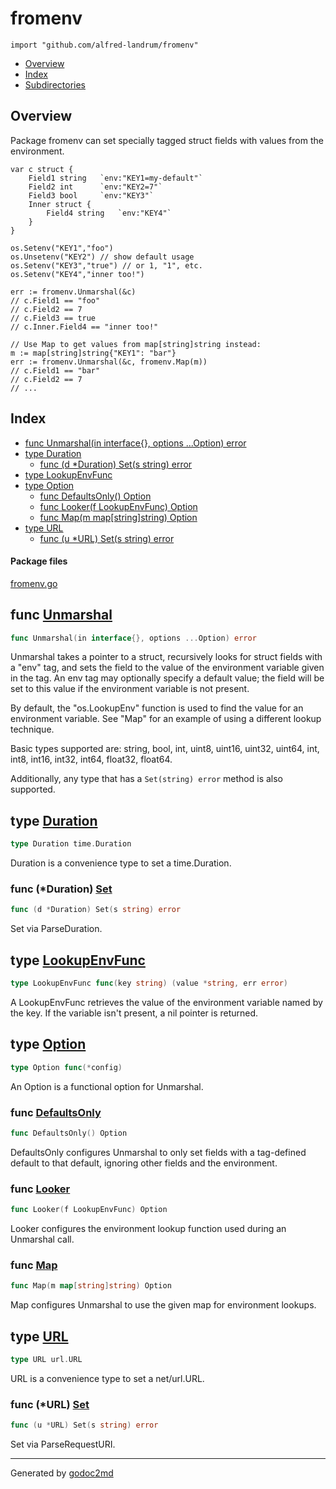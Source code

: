 

# fromenv
`import "github.com/alfred-landrum/fromenv"`

* [Overview](#pkg-overview)
* [Index](#pkg-index)
* [Subdirectories](#pkg-subdirectories)

## <a name="pkg-overview">Overview</a>
Package fromenv can set specially tagged struct fields with values
from the environment.


	var c struct {
		Field1 string  	`env:"KEY1=my-default"`
		Field2 int     	`env:"KEY2=7"`
		Field3 bool    	`env:"KEY3"`
		Inner struct {
			Field4 string	`env:"KEY4"`
		}
	}
	
	os.Setenv("KEY1","foo")
	os.Unsetenv("KEY2") // show default usage
	os.Setenv("KEY3","true") // or 1, "1", etc.
	os.Setenv("KEY4","inner too!")
	
	err := fromenv.Unmarshal(&c)
	// c.Field1 == "foo"
	// c.Field2 == 7
	// c.Field3 == true
	// c.Inner.Field4 == "inner too!"
	
	// Use Map to get values from map[string]string instead:
	m := map[string]string{"KEY1": "bar"}
	err := fromenv.Unmarshal(&c, fromenv.Map(m))
	// c.Field1 == "bar"
	// c.Field2 == 7
	// ...




## <a name="pkg-index">Index</a>
* [func Unmarshal(in interface{}, options ...Option) error](#Unmarshal)
* [type Duration](#Duration)
  * [func (d *Duration) Set(s string) error](#Duration.Set)
* [type LookupEnvFunc](#LookupEnvFunc)
* [type Option](#Option)
  * [func DefaultsOnly() Option](#DefaultsOnly)
  * [func Looker(f LookupEnvFunc) Option](#Looker)
  * [func Map(m map[string]string) Option](#Map)
* [type URL](#URL)
  * [func (u *URL) Set(s string) error](#URL.Set)


#### <a name="pkg-files">Package files</a>
[fromenv.go](/src/github.com/alfred-landrum/fromenv/fromenv.go) 





## <a name="Unmarshal">func</a> [Unmarshal](/src/target/fromenv.go?s=2032:2087#L62)
``` go
func Unmarshal(in interface{}, options ...Option) error
```
Unmarshal takes a pointer to a struct, recursively looks for struct
fields with a "env" tag, and sets the field to the value of the
environment variable given in the tag. An env tag may optionally
specify a default value; the field will be set to this value if the
environment variable is not present.

By default, the "os.LookupEnv" function is used to find the value
for an environment variable. See "Map" for an example of using a
different lookup technique.

Basic types supported are: string, bool, int, uint8, uint16, uint32,
uint64, int, int8, int16, int32, int64, float32, float64.

Additionally, any type that has a `Set(string) error` method is also
supported.




## <a name="Duration">type</a> [Duration](/src/target/fromenv.go?s=6843:6870#L280)
``` go
type Duration time.Duration
```
Duration is a convenience type to set a time.Duration.










### <a name="Duration.Set">func</a> (\*Duration) [Set](/src/target/fromenv.go?s=6898:6936#L283)
``` go
func (d *Duration) Set(s string) error
```
Set via ParseDuration.




## <a name="LookupEnvFunc">type</a> [LookupEnvFunc](/src/target/fromenv.go?s=2996:3058#L106)
``` go
type LookupEnvFunc func(key string) (value *string, err error)
```
A LookupEnvFunc retrieves the value of the environment variable
named by the key. If the variable isn't present, a nil pointer
is returned.










## <a name="Option">type</a> [Option](/src/target/fromenv.go?s=3712:3737#L133)
``` go
type Option func(*config)
```
An Option is a functional option for Unmarshal.







### <a name="DefaultsOnly">func</a> [DefaultsOnly](/src/target/fromenv.go?s=3612:3638#L128)
``` go
func DefaultsOnly() Option
```
DefaultsOnly configures Unmarshal to only set fields with a tag-defined
default to that default, ignoring other fields and the environment.


### <a name="Looker">func</a> [Looker](/src/target/fromenv.go?s=3147:3182#L110)
``` go
func Looker(f LookupEnvFunc) Option
```
Looker configures the environment lookup function used during an
Unmarshal call.


### <a name="Map">func</a> [Map](/src/target/fromenv.go?s=3306:3342#L117)
``` go
func Map(m map[string]string) Option
```
Map configures Unmarshal to use the given map for environment lookups.





## <a name="URL">type</a> [URL](/src/target/fromenv.go?s=6607:6623#L267)
``` go
type URL url.URL
```
URL is a convenience type to set a net/url.URL.










### <a name="URL.Set">func</a> (\*URL) [Set](/src/target/fromenv.go?s=6653:6686#L270)
``` go
func (u *URL) Set(s string) error
```
Set via ParseRequestURI.








- - -
Generated by [godoc2md](http://godoc.org/github.com/davecheney/godoc2md)
